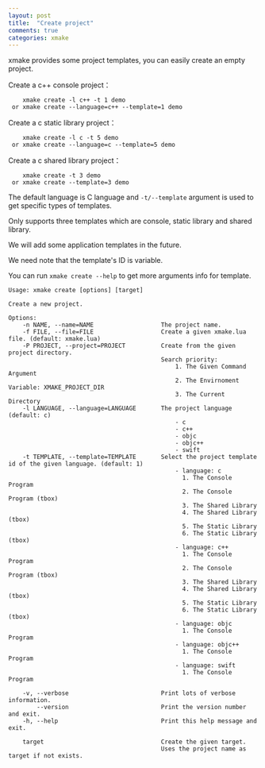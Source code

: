 ```yaml
---
layout: post
title:  "Create project"
comments: true
categories: xmake
---
```


xmake provides some project templates, you can easily create an empty project.

Create a c++ console project：

        xmake create -l c++ -t 1 demo
     or xmake create --language=c++ --template=1 demo

Create a c static library project：

        xmake create -l c -t 5 demo
     or xmake create --language=c --template=5 demo

Create a c shared library project：

        xmake create -t 3 demo
     or xmake create --template=3 demo

The default language is C language and `-t/--template` argument is used to get specific types of templates.

Only supports three templates which are console, static library and shared library.

We will add some application templates in the future.

We need note that the template's ID is variable. 



You can run `xmake create --help` to get more arguments info for template.

    Usage: xmake create [options] [target]

    Create a new project.

    Options: 
        -n NAME, --name=NAME                   The project name.
        -f FILE, --file=FILE                   Create a given xmake.lua file. (default: xmake.lua)
        -P PROJECT, --project=PROJECT          Create from the given project directory.
                                               Search priority:
                                                   1. The Given Command Argument
                                                   2. The Envirnoment Variable: XMAKE_PROJECT_DIR
                                                   3. The Current Directory
        -l LANGUAGE, --language=LANGUAGE       The project language (default: c)
                                                   - c
                                                   - c++
                                                   - objc
                                                   - objc++
                                                   - swift
        -t TEMPLATE, --template=TEMPLATE       Select the project template id of the given language. (default: 1)
                                                   - language: c
                                                     1. The Console Program
                                                     2. The Console Program (tbox)
                                                     3. The Shared Library
                                                     4. The Shared Library (tbox)
                                                     5. The Static Library
                                                     6. The Static Library (tbox)
                                                   - language: c++
                                                     1. The Console Program
                                                     2. The Console Program (tbox)
                                                     3. The Shared Library
                                                     4. The Shared Library (tbox)
                                                     5. The Static Library
                                                     6. The Static Library (tbox)
                                                   - language: objc
                                                     1. The Console Program
                                                   - language: objc++
                                                     1. The Console Program
                                                   - language: swift
                                                     1. The Console Program
                                               
        -v, --verbose                          Print lots of verbose information.
            --version                          Print the version number and exit.
        -h, --help                             Print this help message and exit.
                                               
        target                                 Create the given target.
                                               Uses the project name as target if not exists.
